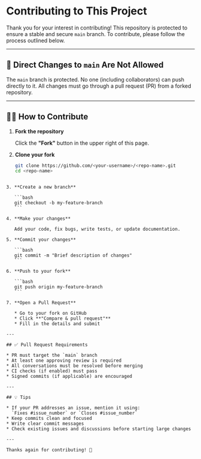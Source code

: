 # Contributing to This Project

Thank you for your interest in contributing! This repository is protected to ensure a stable and secure `main` branch. To contribute, please follow the process outlined below.

---

## 🚫 Direct Changes to `main` Are Not Allowed

The `main` branch is protected. No one (including collaborators) can push directly to it. All changes must go through a pull request (PR) from a forked repository.

---

## 🧑‍💻 How to Contribute

1. **Fork the repository**

   Click the **"Fork"** button in the upper right of this page.

2. **Clone your fork**

   ```bash
   git clone https://github.com/<your-username>/<repo-name>.git
   cd <repo-name>
````

3. **Create a new branch**

   ```bash
   git checkout -b my-feature-branch
   ```

4. **Make your changes**

   Add your code, fix bugs, write tests, or update documentation.

5. **Commit your changes**

   ```bash
   git commit -m "Brief description of changes"
   ```

6. **Push to your fork**

   ```bash
   git push origin my-feature-branch
   ```

7. **Open a Pull Request**

   * Go to your fork on GitHub
   * Click **"Compare & pull request"**
   * Fill in the details and submit

---

## ✅ Pull Request Requirements

* PR must target the `main` branch
* At least one approving review is required
* All conversations must be resolved before merging
* CI checks (if enabled) must pass
* Signed commits (if applicable) are encouraged

---

## 💡 Tips

* If your PR addresses an issue, mention it using:
  `Fixes #issue_number` or `Closes #issue_number`
* Keep commits clean and focused
* Write clear commit messages
* Check existing issues and discussions before starting large changes

---

Thanks again for contributing! 🎉
